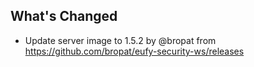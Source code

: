 ## What's Changed
* Update server image to 1.5.2 by @bropat from https://github.com/bropat/eufy-security-ws/releases

